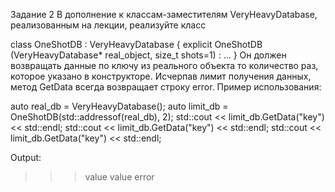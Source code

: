 Задание 2
В дополнение к классам-заместителям VeryHeavyDatabase, реализованным на лекции, реализуйте класс

class OneShotDB : VeryHeavyDatabase {
  explicit OneShotDB (VeryHeavyDatabase* real_object, size_t shots=1) : ...
}
Он должен возвращать данные по ключу из реального объекта то количество раз, которое указано в конструкторе. Исчерпав лимит получения данных, метод GetData всегда возвращает строку error. Пример использования:

auto real_db = VeryHeavyDatabase();
auto limit_db = OneShotDB(std::addressof(real_db), 2);
std::cout << limit_db.GetData("key") << std::endl;
std::cout << limit_db.GetData("key") << std::endl;
std::cout << limit_db.GetData("key") << std::endl;

Output:
>>> value
>>> value
>>> error